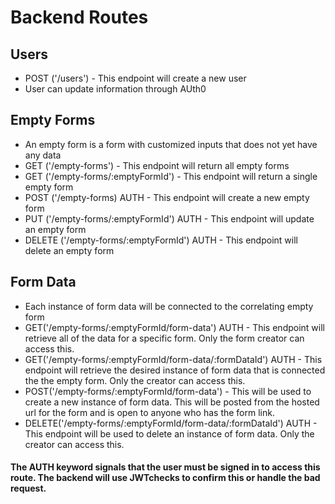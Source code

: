 # Backend Routes
## Users
  - POST ('/users') - This endpoint will create a new user
  - User can update information through AUth0
 ## Empty Forms
  - An empty form is a form with customized inputs that does not yet have any data
  - GET ('/empty-forms') - This endpoint will return all empty forms
  - GET ('/empty-forms/:emptyFormId') - This endpoint will return a single empty form
  - POST ('/empty-forms) AUTH - This endpoint will create a new empty form
  - PUT ('/empty-forms/:emptyFormId') AUTH - This endpoint will update an empty form
  - DELETE ('/empty-forms/:emptyFormId') AUTH - This endpoint will delete an empty form
  ## Form Data
  - Each instance of form data will be connected to the correlating empty form
  - GET('/empty-forms/:emptyFormId/form-data') AUTH - This endpoint will retrieve all of the data for a specific form. Only the form creator can access this.
  - GET('/empty-forms/:emptyFormId/form-data/:formDataId') AUTH - This endpoint will retrieve the desired instance of form data that is connected the the empty form. Only the creator can access this.
  - POST('/empty-forms/:emptyFormId/form-data') - This will be used to create a new instance of form data. This will be posted from the hosted url for the form and is open to anyone who has the form link.
  - DELETE('/empty-forms/:emptyFormId/form-data/:formDataId') AUTH - This endpoint will be used to delete an instance of form data. Only the creator can access this.
  #### The AUTH keyword signals that the user must be signed in to access this route. The backend will use JWTchecks to confirm this or handle the bad request.
